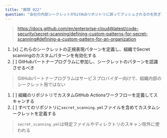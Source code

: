 ```yaml
---
title: "質問 022"
question: "会社の内部シークレットがGitHubリポジトリに誤ってプッシュされるのを防ぎたいが、そのパターンがGitHubに知られておらずSecret scanningで検出されない。どのように開発者を保護できますか？"
---
```



> https://docs.github.com/en/enterprise-cloud@latest/code-security/secret-scanning/defining-custom-patterns-for-secret-scanning#defining-a-custom-pattern-for-an-organization
1. [x] これらのシークレットの正規表現パターンを定義し、組織でSecret scanningのカスタムパターンを有効化する
1. [ ] GitHubパートナープログラムに参加し、シークレットのパターンを認識させるべき
> GitHubパートナープログラムはサービスプロバイダー向けで、組織内部のシークレット用ではない
1. [ ] 組織のリポジトリでカスタムGitHub Actionsワークフローを定義してスキャンする
1. [ ] すべてのリポジトリに`secret_scanning.yml`ファイルを含めてカスタムシークレットを定義する
> `secret_scanning.yml`は特定ファイルやディレクトリのスキャン除外に使われる